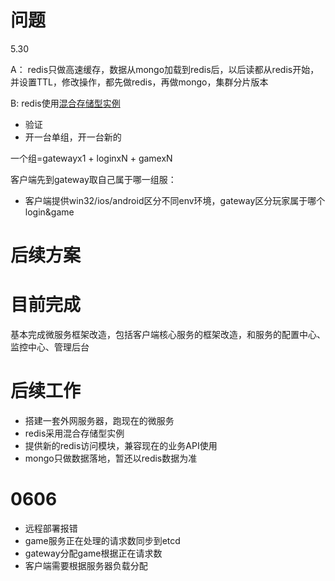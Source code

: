 问题
========
5.30

A：
redis只做高速缓存，数据从mongo加载到redis后，以后读都从redis开始，并设置TTL，修改操作，都先做redis，再做mongo，集群分片版本

B:
redis使用[混合存储型实例](https://help.aliyun.com/document_detail/126650.html?spm=5176.11451019.101.3.2ca122bcEwGCrv)
- 验证
- 开一台单组，开一台新的

一个组=gatewayx1 + loginxN + gamexN

客户端先到gateway取自己属于哪一组服：
- 客户端提供win32/ios/android区分不同env环境，gateway区分玩家属于哪个login&game

后续方案
=========
# 目前完成
基本完成微服务框架改造，包括客户端核心服务的框架改造，和服务的配置中心、监控中心、管理后台

# 后续工作
- 搭建一套外网服务器，跑现在的微服务
- redis采用混合存储型实例
- 提供新的redis访问模块，兼容现在的业务API使用
- mongo只做数据落地，暂还以redis数据为准


0606
===========
- 远程部署报错
- game服务正在处理的请求数同步到etcd
- gateway分配game根据正在请求数
- 客户端需要根据服务器负载分配
